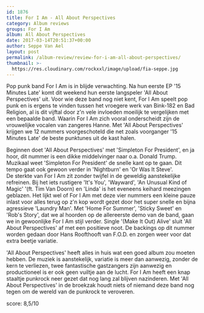 ```yaml
---
id: 1876
title: For I Am - All About Perspectives
category: Album reviews
groups: For I Am
album: All About Perspectives
date: 2017-03-14T20:51:37+00:00
author: Seppe Van Ael
layout: post
permalink: /album-review/review-for-i-am-all-about-perspectives/
thumbnail: >-
  https://res.cloudinary.com/rockxxl/image/upload/fia-seppe.jpg
---
```

Pop punk band For I Am is in blijde verwachting. Na hun eerste EP '15 Minutes Late' komt dit weekend hun eerste langspeler 'All About Perspectives' uit. Voor wie deze band nog niet kent, For I Am speelt pop punk en is ergens te vinden tussen het vroegere werk van Bink-182 en Bad Religion, al is dit vijftal door z'n vele invloeden moeilijk te vergelijken met een bepaalde band. Waarin For I Am zich vooral onderscheidt zijn de vrouwelijke vocalen van zangeres Hanne. Met 'All About Perspectives' krijgen we 12 nummers voorgeschoteld die net zoals voorganger '15 Minutes Late' de beste punktunes uit de kast halen.

Beginnen doet 'All About Perspectives' met 'Simpleton For President', en ja hoor, dit nummer is een dikke middelvinger naar o.a. Donald Trump. Muzikaal weet 'Simpleton For President' de snelle kant op te gaan. Dit tempo gaat ook gewoon verder in 'Nightburn' en 'Or Was It Steve'. De sterkte van For I Am zit zonder twijfel in de geweldig aanstekelijke refreinen. Bij het iets rustigere 'It's You', 'Wayward', 'An Unusual Kind of Magic' '(ft. Tim Van Doorn) en 'Linda' is het eveneens keihard meezingen geblazen. Het lijkt wel of For I Am met deze vier nummers een kleine pauze inlast voor alles terug op z'n kop wordt gezet door het super snelle en bijna agressieve 'Laundry Man'. Met 'Home For Summer', 'Sticky Sweet' en 'Rob's Story', dat we al hoorden op de allereerste demo van de band, gaan we in gewoonlijke For I Am stijl verder. Single '(Make It Out) Alive' sluit 'All About Perspectives' af met een positieve noot. De backings op dit nummer worden gedaan door Hans Roofthooft van F.O.D. en zorgen weer voor dat extra beetje variatie.

'All About Perspectives' heeft alles in huis wat een goed album zou moeten hebben. De muziek is aanstekelijk, variatie is meer dan aanwezig, zonder de kern te verliezen, twee fantastische gastzangers zijn aanwezig en productioneel is er ook geen vuiltje aan de lucht. For I Am heeft een knap staaltje punkrock neer gezet dat nog lang zal blijven nazinderen. Met 'All About Perspectives' in de broekzak houdt niets of niemand deze band nog tegen om de wereld van de punkrock te veroveren.

score: 8,5/10
